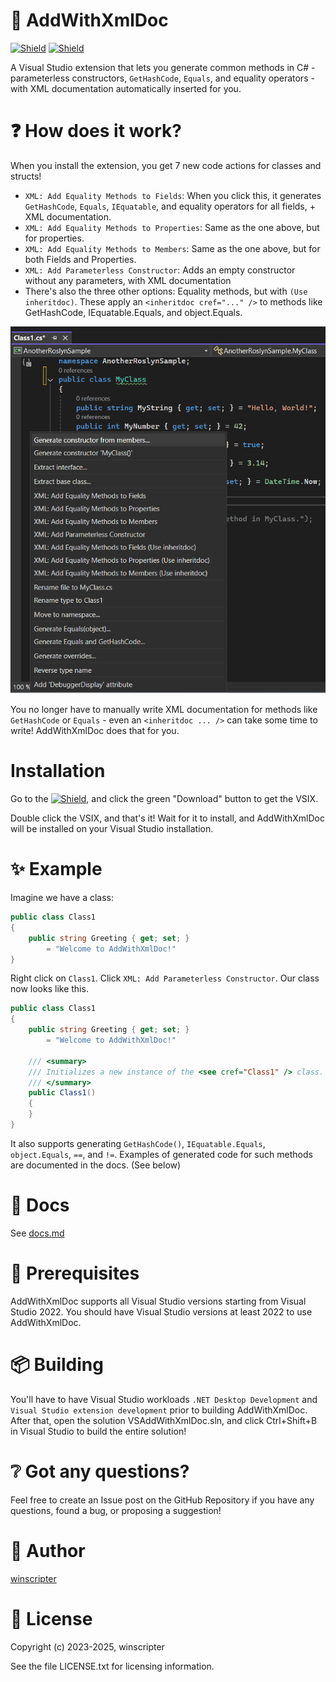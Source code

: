 ﻿# 📃 AddWithXmlDoc
[![Shield](https://img.shields.io/badge/NUGET-20B2AA?style=for-the-badge)](https://www.nuget.org/packages/AddWithXmlDoc.Core)
[![Shield](https://img.shields.io/badge/DOWNLOAD-8A2BE2?style=for-the-badge)](https://marketplace.visualstudio.com/items?itemName=winscripter.ExtVSAddWithXmlDoc)

A Visual Studio extension that lets you generate common methods in C# - parameterless constructors, `GetHashCode`, `Equals`, and equality operators - with XML documentation automatically inserted for you.

# ❓ How does it work?
When you install the extension, you get 7 new code actions for classes and structs!

- `XML: Add Equality Methods to Fields`: When you click this, it generates `GetHashCode`, `Equals`, `IEquatable`, and equality operators for all fields, + XML documentation.
- `XML: Add Equality Methods to Properties`: Same as the one above, but for properties.
- `XML: Add Equality Methods to Members`: Same as the one above, but for both Fields and Properties.
- `XML: Add Parameterless Constructor`: Adds an empty constructor without any parameters, with XML documentation
- There's also the three other options: Equality methods, but with `(Use inheritdoc)`. These apply an `<inheritdoc cref="..." />` to methods like GetHashCode, IEquatable.Equals, and object.Equals.

![Screenshot](media/Screenshot%202025-08-28%20133212.png)

You no longer have to manually write XML documentation for methods like `GetHashCode` or `Equals` - even an `<inheritdoc ... />` can take some time to write! AddWithXmlDoc does that for you.

# Installation
Go to the [![Shield](https://img.shields.io/badge/EXTENSION%20IN%20VISUAL%20STUDIO%20MARKETPLACE-8A2BE2?style=for-the-badge)](https://marketplace.visualstudio.com/items?itemName=winscripter.ExtVSAddWithXmlDoc), and click the green "Download" button to get the VSIX.

Double click the VSIX, and that's it! Wait for it to install, and AddWithXmlDoc will be installed on your Visual Studio installation.

# ✨ Example
Imagine we have a class:
```cs
public class Class1
{
    public string Greeting { get; set; }
        = "Welcome to AddWithXmlDoc!"
}
```

Right click on `Class1`. Click `XML: Add Parameterless Constructor`. Our class now looks like this.

```cs
public class Class1
{
    public string Greeting { get; set; }
        = "Welcome to AddWithXmlDoc!"

    /// <summary>
    /// Initializes a new instance of the <see cref="Class1" /> class.
    /// </summary>
    public Class1()
    {
    }
}
```

It also supports generating `GetHashCode()`, `IEquatable.Equals`, `object.Equals`, `==`, and `!=`. Examples of generated code for such methods are documented in the docs. (See below)

# 📄 Docs
See [docs.md](docs/docs.md)

# 🧱 Prerequisites
AddWithXmlDoc supports all Visual Studio versions starting from Visual Studio 2022. You should have
Visual Studio versions at least 2022 to use AddWithXmlDoc.

# 📦 Building
You'll have to have Visual Studio workloads `.NET Desktop Development` and `Visual Studio extension development` prior to building AddWithXmlDoc.
After that, open the solution VSAddWithXmlDoc.sln, and click Ctrl+Shift+B in Visual Studio to build the entire solution!

# ❔ Got any questions?
Feel free to create an Issue post on the GitHub Repository if you have any questions, found a bug, or proposing a suggestion!

# 🤗 Author
[winscripter](https://github.com/winscripter)

# 🪪 License
Copyright (c) 2023-2025, winscripter

See the file LICENSE.txt for licensing information.
